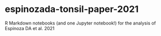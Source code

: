 # espinozada-tonsil-paper-2021
R Markdown notebooks (and one Jupyter notebook!) for the analysis of Espinoza DA et al. 2021
